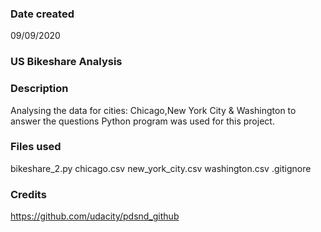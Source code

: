 ### Date created
09/09/2020

### US Bikeshare Analysis


### Description
Analysing the data for cities: Chicago,New York City & Washington to answer the questions
Python program was used for this project.
### Files used
bikeshare_2.py
chicago.csv
new_york_city.csv
washington.csv
.gitignore

### Credits
https://github.com/udacity/pdsnd_github
